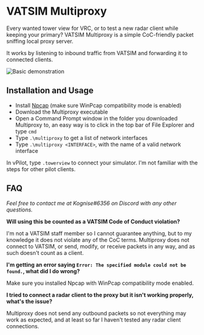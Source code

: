 # VATSIM Multiproxy

Every wanted tower view for VRC, or to test a new radar client while keeping your primary? VATSIM Multiproxy is a simple CoC-friendly packet sniffing local proxy server.

It works by listening to inbound traffic from VATSIM and forwarding it to connected clients.

![Basic demonstration](https://doggo.ninja/FagUul.jpg)

## Installation and Usage

- Install [Npcap](https://nmap.org/npcap/dist/npcap-1.31.exe) (make sure WinPcap compatibility mode is enabled)
- Download the Multiproxy executable
- Open a Command Prompt window in the folder you downloaded Multiproxy to, an easy way is to click in the top bar of File Explorer and type `cmd`
- Type `.\multiproxy` to get a list of network interfaces
- Type `.\multiproxy <INTERFACE>`, with the name of a valid network interface

In vPilot, type `.towerview` to connect your simulator. I'm not familiar with the steps for other pilot clients.

## FAQ

*Feel free to contact me at Kognise#6356 on Discord with any other questions.*

**Will using this be counted as a VATSIM Code of Conduct violation?**

I'm not a VATSIM staff member so I cannot guarantee anything, but to my knowledge it does not violate any of the CoC terms. Multiproxy does not connect to VATSIM, or send, modify, or receive packets in any way, and as such doesn't count as a client.

**I'm getting an error saying `Error: The specified module could not be found.`, what did I do wrong?**

Make sure you installed Npcap with WinPcap compatibility mode enabled.

**I tried to connect a radar client to the proxy but it isn't working properly, what's the issue?**

Multiproxy does not send any outbound packets so not everything may work as expected, and at least so far I haven't tested any radar client connections.